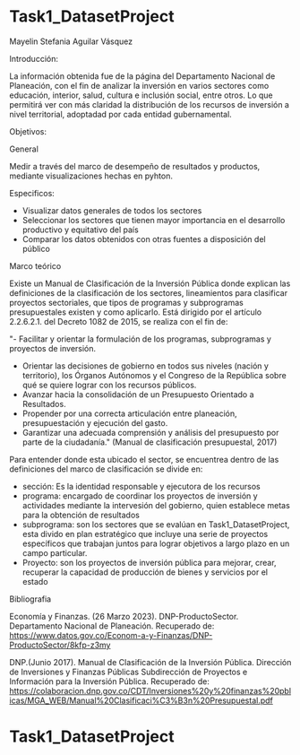 # Task1_DatasetProject

Mayelin Stefania Aguilar Vásquez

Introducción:

La información obtenida fue de la página del Departamento Nacional de Planeación, con el fin de analizar la inversión en varios sectores como educación, interior, salud, cultura e inclusión social, entre otros. Lo que permitirá ver con más claridad la distribución de los recursos de inversión a nivel territorial, adoptadad por cada entidad gubernamental.

Objetivos:

General

Medir a través del marco de desempeño de resultados y productos, mediante visualizaciones hechas en pyhton.

Especificos:

- Visualizar datos generales de todos los sectores
- Seleccionar los sectores que tienen mayor importancia en el desarrollo productivo y equitativo del país
- Comparar los datos obtenidos con otras fuentes a disposición del público


Marco teórico

Existe un Manual de Clasificación de la Inversión Pública donde explican las definiciones de la clasificación de los sectores, lineamientos para clasificar proyectos sectoriales, que tipos de programas y subprogramas presupuestales existen y como aplicarlo. Está dirigido por el artículo 2.2.6.2.1. del Decreto 1082 de 2015, se realiza con el fin de:

"- Facilitar y orientar la formulación de los programas, subprogramas y proyectos de inversión.
 - Orientar las decisiones de gobierno en todos sus niveles (nación y territorio), los Órganos Autónomos y el Congreso de    la República sobre qué se quiere lograr con los recursos públicos.
 - Avanzar hacia la consolidación de un Presupuesto Orientado a Resultados.
 - Propender por una correcta articulación entre planeación, presupuestación y ejecución del gasto.
 - Garantizar una adecuada comprensión y análisis del presupuesto por parte de la ciudadanía."
 (Manual de clasificación presupuestal, 2017)
 
Para entender donde esta ubicado el sector, se encuentrea dentro de las definiciones del marco de clasificación se divide en: 

- sección: Es la identidad responsable y ejecutora de los recursos
- programa: encargado de coordinar los  proyectos de inversión y actividades mediante la intervesión del gobierno, quien   establece metas para la obtención de resultados
- subprograma: son los sectores que se evalúan en Task1_DatasetProject, esta divido en plan estratégico que incluye una serie de proyectos específicos que trabajan juntos para lograr objetivos a largo plazo en un campo particular.   
- Proyecto: son los proyectos de inversión pública para mejorar, crear, recuperar la capacidad de producción de bienes y servicios por el estado

Bibliografia

Economía y Finanzas. (26 Marzo 2023). DNP-ProductoSector. Departamento Nacional de Planeación. Recuperado de: https://www.datos.gov.co/Econom-a-y-Finanzas/DNP-ProductoSector/8kfp-z3my

DNP.(Junio 2017). Manual de Clasificación de la Inversión Pública. Dirección de Inversiones y Finanzas Públicas Subdirección de Proyectos e Información para la Inversión Pública. Recuperado de: https://colaboracion.dnp.gov.co/CDT/Inversiones%20y%20finanzas%20pblicas/MGA_WEB/Manual%20Clasificaci%C3%B3n%20Presupuestal.pdf


# Task1_DatasetProject
